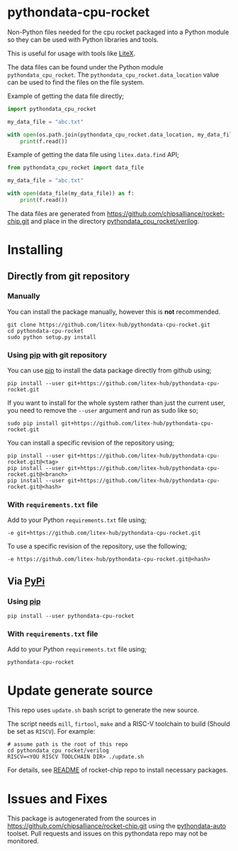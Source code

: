 # pythondata-cpu-rocket

Non-Python  files needed for the cpu rocket packaged
into a Python module so they can be used with Python libraries and tools.

This is useful for usage with tools like
[LiteX](https://github.com/enjoy-digital/litex.git).

The data files can be found under the Python module `pythondata_cpu_rocket`. The
`pythondata_cpu_rocket.data_location` value can be used to find the files on the file
system.

Example of getting the data file directly;
```python
import pythondata_cpu_rocket

my_data_file = "abc.txt"

with open(os.path.join(pythondata_cpu_rocket.data_location, my_data_file)) as f:
    print(f.read())
```

Example of getting the data file using `litex.data.find` API;
```python
from pythondata_cpu_rocket import data_file

my_data_file = "abc.txt"

with open(data_file(my_data_file)) as f:
    print(f.read())
```



The data files are generated from https://github.com/chipsalliance/rocket-chip.git and place in the directory
[pythondata_cpu_rocket/verilog](pythondata_cpu_rocket/verilog).


# Installing

## Directly from git repository

### Manually

You can install the package manually, however this is **not** recommended.

```
git clone https://github.com/litex-hub/pythondata-cpu-rocket.git
cd pythondata-cpu-rocket
sudo python setup.py install
```

### Using [pip](https://pip.pypa.io/) with git repository

You can use [pip](https://pip.pypa.io/) to install the data package directly
from github using;

```
pip install --user git+https://github.com/litex-hub/pythondata-cpu-rocket.git
```

If you want to install for the whole system rather than just the current user,
you need to remove the `--user` argument and run as sudo like so;

```
sudo pip install git+https://github.com/litex-hub/pythondata-cpu-rocket.git
```

You can install a specific revision of the repository using;
```
pip install --user git+https://github.com/litex-hub/pythondata-cpu-rocket.git@<tag>
pip install --user git+https://github.com/litex-hub/pythondata-cpu-rocket.git@<branch>
pip install --user git+https://github.com/litex-hub/pythondata-cpu-rocket.git@<hash>
```

### With `requirements.txt` file

Add to your Python `requirements.txt` file using;
```
-e git+https://github.com/litex-hub/pythondata-cpu-rocket.git
```

To use a specific revision of the repository, use the following;
```
-e https://github.com/litex-hub/pythondata-cpu-rocket.git@<hash>
```

## Via [PyPi](https://pypi.org/project/pythondata-cpu-rocket/)

### Using [pip](https://pip.pypa.io/)

```
pip install --user pythondata-cpu-rocket
```

### With `requirements.txt` file

Add to your Python `requirements.txt` file using;
```
pythondata-cpu-rocket
```

# Update generate source
This repo uses `update.sh` bash script to generate the new source.

The script needs `mill`, `firtool`, `make` and a RISC-V toolchain to build (Should be set as `RISCV`). For example:
```
# assume path is the root of this repo
cd pythondata_cpu_rocket/verilog
RISCV=<YOU RISCV TOOLCHAIN DIR> ./update.sh
```

For details,
see [README](https://github.com/chipsalliance/rocket-chip?tab=readme-ov-file#install-necessary-dependencies) of rocket-chip repo to install necessary packages.

# Issues and Fixes

This package is autogenerated from the sources in
<https://github.com/chipsalliance/rocket-chip.git>
using the [pythondata-auto](https://github.com/litex-hub/pythondata-auto)
toolset. Pull requests and issues on this pythondata repo may not be monitored.
